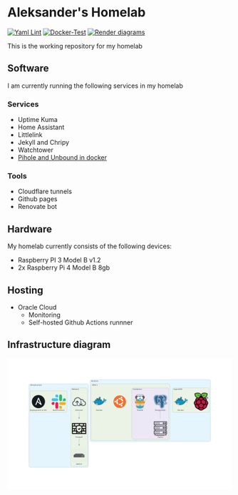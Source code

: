 # Aleksander's Homelab

[![Yaml Lint](https://github.com/aleksanderbl29/homelab/actions/workflows/frenck-yaml-lint.yml/badge.svg)](https://github.com/aleksanderbl29/homelab/actions/workflows/frenck-yaml-lint.yml) [![Docker-Test](https://github.com/aleksanderbl29/homelab/actions/workflows/docker-test.yml/badge.svg)](https://github.com/aleksanderbl29/homelab/actions/workflows/docker-test.yml) [![Render diagrams](https://github.com/aleksanderbl29/homelab/actions/workflows/diagrams-render.yml/badge.svg)](https://github.com/aleksanderbl29/homelab/actions/workflows/diagrams-render.yml)

This is the working repository for my homelab

## Software

I am currently running the following services in my homelab

### Services

* Uptime Kuma
* Home Assistant
* Littlelink
* Jekyll and Chripy
* Watchtower
* [Pihole and Unbound in docker](https://github.com/aleksanderbl29/docker-pihole-unbound)

### Tools

* Cloudflare tunnels
* Github pages
* Renovate bot

## Hardware

My homelab currently consists of the following devices:

* Raspberry PI 3 Model B v1.2
* 2x Raspberry Pi 4 Model B 8gb

## Hosting

* Oracle Cloud
  * Monitoring
  * Self-hosted Github Actions runnner

## Infrastructure diagram

![Infrastructure](/diagrams/png/infra_diagram.png)
